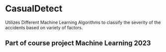 # CasualDetect
Utilizes Different Machine Learning Algorithms to classify the severity of the accidents based on variety of factors.

## Part of course project Machine Learning 2023
